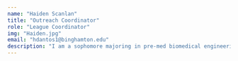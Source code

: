 ```yaml
---
name: "Haiden Scanlan"
title: "Outreach Coordinator"
role: "League Coordinator"
img: "Haiden.jpg"
email: "hdantos1@binghamton.edu"
description: "I am a sophomore majoring in pre-med biomedical engineering, and I would like to be a cardiovascular surgeon. I am working on improving the presence and impact of WCRL in the greater Binghamton community. "
---
```

